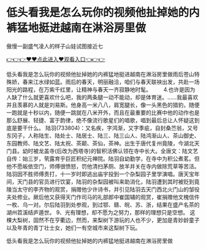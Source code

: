 # 低头看我是怎么玩你的视频他扯掉她的内裤猛地挺进越南在淋浴房里做
傲慢一副盛气凌人的样子山娃试图接近七

<a href="https://github.com/qdmang/dhap/issues/1">👉👉👉♥♥点此进入♥观看入口👈👉👉</a>

低头看我是怎么玩你的视频他扯掉她的内裤猛地挺进越南在淋浴房里做雨后苍山特殊娇，春来江水绿如蓝。雨后的春天，明丽融洽，咱们与春天联袂出发，共赴一场阳光的路程，在万紫千红里，让精神与春天一齐寂静地时髦。
　　4.也许是因为人缺了什么就更喜欢什么吧，我的两条腿一动不能动，却是体育迷。……我最喜欢并且羡慕的人就是刘易斯。他身高一米八八，肩宽腿长，像一头黑色的猎豹，随便一跑就是十秒以内，随便一跳就在八米开外，而且在最重要的比赛中他的动作也是那么舒展、轻捷、富于韵律，绝不像流行歌星们的唱歌，唱到最后总让人怀疑这到底是要干什么。
	陆羽(733804)：又名疾，字鸿渐，又字季疵，自封桑苎翁，又号东冈子，人称陆生、陆处士、陆居士、陆三、陆三山人、陆鸿渐山人、茶山御史、东园教师、陆文艺、陆太祝、茶颠、茶仙，茶神。出生于唐代复州竟陵，今湖北天门县。幼时被龙盖寺(后改为西塔寺)的智积活佛认领在寺中长大。全唐文：陆文艺自传：始三岁，茕露育乎巨匠积纪元禅院。陆羽自幼勤学，在寺中为积公煮茗。但他不愿皈依空门，师傅很愤怒，罚他清扫茅厕、放羊并关在寺内做除荒草等苦活。陆羽因不胜师傅责打，十一岁时即逃出庙宇投到一个杂梨园子里学演唱。唐天宝年间，天门县的官员进行饮宴，陆羽的杂梨园被叫来助消化，陆羽遭到其时被贬到竟陵当太守的李齐物的观赏，捐赠他少许诗书，并引见陆羽去天门西北火门山的邹役夫处修业。厥后他又获得天门作司马的礼部郎中崔国辅的观赏，崔捐赠他文槐信件一枚、乌一对。尔后陆羽到处参观，到过鄂、赣、皖、苏、浙，结果在盛产名茶的湖州苕溪结庐遁世。
	9、光有理想，却不愿为之努力，那样的理想只是空想。
这棵大梨树，固然不在亨衢边，然而，来梨树下游玩的人也不少，更加是青妙龄童子以及年青的青丁壮士女，她们一有空城市来这梨树下玩。

低头看我是怎么玩你的视频他扯掉她的内裤猛地挺进越南在淋浴房里做
